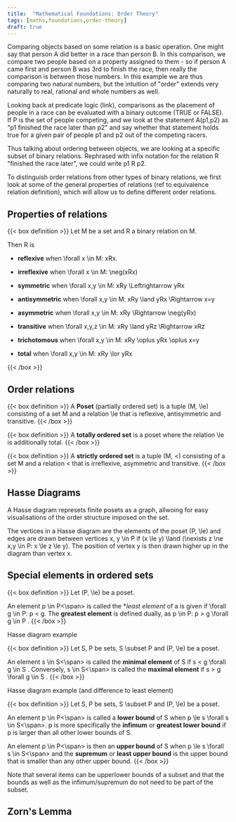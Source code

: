 ```yaml
---
title:  "Mathematical Foundations: Order Theory"
tags: [maths,foundations,order-theory]
draft: true
---
```


Comparing objects based on some relation is a basic operation. One might say that person A did better in a race than person B. In this comparison, we compare two people based on a property assigned to them - so if person A came first and person B was 3rd to finish the race, then really the comparison is between those numbers.
In this example we are thus comparing two natural numbers, but the intuition of "order" extends very naturally to real, rational and whole numbers as well.

Looking back at predicate logic (link), comparisons as the placement of people in a race can be evaluated with a binary outcome (TRUE or FALSE). If P is the set of people competing, and we look at the statement A(p1,p2) as "p1 finished the race later than p2" and say whether that statement holds true for a given pair of people p1 and p2 out of the competing racers.

Thus talking about ordering between objects, we are looking at a specific subset of binary relations. Rephrased with infix notation for the relation R "finished the race later", we could write p1 R p2.

To distinguish order relations from other types of binary relations, we first look at some of the general properties of relations (ref to equivalence relation definition), which will allow us to define different order relations.

## Properties of relations

{{< box definition >}}
Let <span class="math">M</span> be a set and <span class="math">R</span> a binary relation on <span class="math">M</span>.

Then R is

* **reflexive** when <span class="math"> \forall x \in M: xRx</span>.

* **irreflexive** when <span class="math"> \forall x \in M: \neg(xRx)</span>

* **symmetric** when <span class="math"> \forall x,y \in M: xRy \Leftrightarrow yRx</span>

* **antisymmetric** when <span class="math"> \forall x,y \in M: xRy \land yRx \Rightarrow x=y</span>

* **asymmetric** when <span class="math"> \forall x,y \in M: xRy \Rightarrow \neg(yRx)</span>

* **transitive** when <span class="math"> \forall x,y,z \in M: xRy \land yRz \Rightarrow xRz</span>

* **trichotomous** when <span class="math"> \forall x,y \in M: xRy \oplus yRx \oplus x=y</span>

* **total** when <span class="math"> \forall x,y \in M: xRy \lor yRx</span>

{{< /box >}}


## Order relations

{{< box definition >}}
A **Poset** (partially ordered set) is a tuple <span class="math">(M, \le)</span> consisting of a set <span class="math">M</span> and a relation <span class="math">\le</span> that is reflexive, antisymmetric and transitive.
{{< /box >}}

{{< box definition >}}
A **totally ordered set** is a poset where the relation <span class="math">\le</span> is additionally total.
{{< /box >}}

{{< box definition >}}
A **strictly ordered set** is a tuple <span class="math">(M, <)</span> consisting of a set <span class="math">M</span> and a relation <span class="math"><</span> that is irreflexive, asymmetric and transitive.
{{< /box >}}

## Hasse Diagrams

A Hasse diagram represets finite posets as a graph, allwoing for easy visualisations of the order structure imposed on the set.

The vertices in a Hasse diagram are the elements of the poset  <span class="math">(P, \le)</span> and edges are drawn between vertices <span class="math">x, y \in P</span> if  <span class="math">(x \le y) \land (\nexists z \ne x,y \in P: x \le z \le y)</span>. The position of vertex y is then drawn higher up in the diagram than vertex x.

## Special elements in ordered sets

{{< box definition >}} Let <span class="math">(P, \le)</span> be a poset.

An element <span class="math">p \in P<\span> is called the **least element* of a  is given if <span class="math">\forall g \in P: p < g</span>. The **greatest element** is defined dually, as <span class="math">p \in P: p > g \forall g \in P </span>.
{{< /box >}}

Hasse diagram example

{{< box definition >}} Let <span class="math">S, P</span> be sets, <span class="math">S \subset P</span> and <span class="math">(P, \le)</span> be a poset.

An element <span class="math">s \in S<\span> is called the **minimal element** of S if <span class="math">s < g \forall g \in S </span>. Conversely, <span class="math">s \in S<\span> is called the **maximal element** if <span class="math">s > g \forall g \in S </span>.
{{< /box >}}

Hasse diagram example (and difference to least element)

{{< box definition >}} Let <span class="math">S, P</span> be sets, <span class="math">S \subset P</span> and <span class="math">(P, \le)</span> be a poset.

An element <span class="math">p \in P<\span> is called a **lower bound** of <span class="math">S</span> when <span class="math">p \le s \forall s \in S<\span>. <span class="math">p</span> is more specifically the **infimum** or **greatest lower bound** if <span class="math">p</span> is larger than all other lower bounds of <span class="math">S</span>.

An element <span class="math">p \in P<\span> is then an **upper bound** of <span class="math">S</span> when <span class="math">p \le s \forall s \in S<\span> and the **supremum** or **least upper bound** is the upper bound that is smaller than any other upper bound.
{{< /box >}}

Note that several items can be upperlower bounds of a subset and that the bounds as well as the infimum/supremum do not need to be part of the subset.

## Zorn's Lemma



